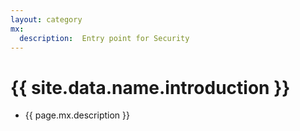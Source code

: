 ```yaml
---
layout: category
mx:
  description:  Entry point for Security
---
```




# {{ site.data.name.introduction }}
- {{ page.mx.description }}

